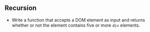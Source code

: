 ## Recursion
* Write a function that accepts a DOM element as input and returns whether or not the element contains five or more `div` elements.
